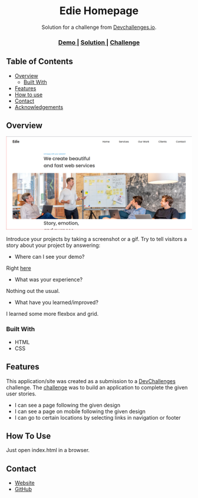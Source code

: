 <!-- Please update value in the {}  -->

<h1 align="center">Edie Homepage</h1>

<div align="center">
   Solution for a challenge from  <a href="http://devchallenges.io" target="_blank">Devchallenges.io</a>.
</div>

<div align="center">
  <h3>
    <a href="https://gentle-cobbler-e02337.netlify.app/">
      Demo
    </a>
    <span> | </span>
    <a href="https://github.com/dXu23/edie-homepage">
      Solution
    </a>
    <span> | </span>
    <a href="https://devchallenges.io/challenges/xobQBuf8zWWmiYMIAZe0">
      Challenge
    </a>
  </h3>
</div>

<!-- TABLE OF CONTENTS -->

## Table of Contents

- [Overview](#overview)
  - [Built With](#built-with)
- [Features](#features)
- [How to use](#how-to-use)
- [Contact](#contact)
- [Acknowledgements](#acknowledgements)

<!-- OVERVIEW -->

## Overview

![screenshot](edie.png)

Introduce your projects by taking a screenshot or a gif. Try to tell visitors a story about your project by answering:

- Where can I see your demo?

Right [here](https://gentle-cobbler-e02337.netlify.app/)

- What was your experience?

Nothing out the usual.

- What have you learned/improved?

I learned some more flexbox and grid.

### Built With

- HTML
- CSS

## Features

This application/site was created as a submission to a [DevChallenges](https://devchallenges.io/challenges) challenge. The [challenge](https://devchallenges.io/challenges/xobQBuf8zWWmiYMIAZe0) was to build an application to complete the given user stories.

- I can see a page following the given design
- I can see a page on mobile following the given design
- I can go to certain locations by selecting links in navigation or footer

## How To Use

Just open index.html in a browser.

## Contact

- [Website](https://rad-sunshine-871fb5.netlify.app/)
- [GitHub](https://github.com/dXu23)
